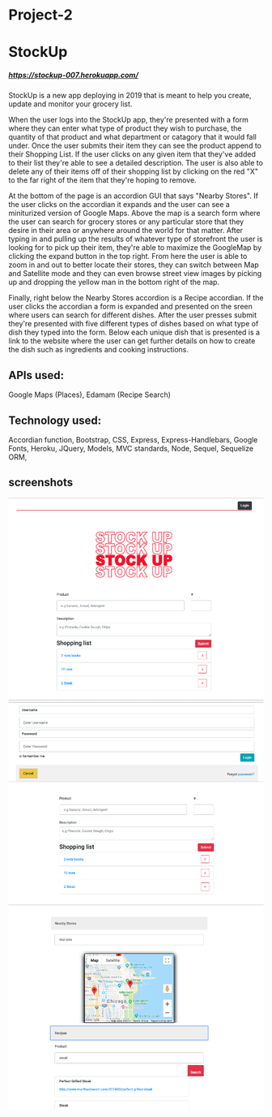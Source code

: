 # Project-2

# StockUp
##### https://stockup-007.herokuapp.com/

StockUp is a new app deploying in 2019 that is meant to help you create, update and monitor your grocery list.

When the user logs into the StockUp app, they're presented with a form where they can enter what type of product they wish to purchase, the quantity of that product and what department or catagory that it would fall under. Once the user submits their item they can see the product append to their Shopping List. If the user clicks on any given item that they've added to their list they're able to see a detailed description. The user is also able to delete any of their items off of their shopping list by clicking on the red "X" to the far right of the item that they're hoping to remove. 

At the bottom of the page is an accordion GUI that says "Nearby Stores". If the user clicks on the accordian it expands and the user can see a miniturized version of Google Maps. Above the map is a search form where the user can search for grocery stores or any particular store that they desire in their area or anywhere around the world for that matter. After typing in and pulling up the results of whatever type of storefront the user is looking for to pick up their item, they're able to maximize the GoogleMap by clicking the expand button in the top right. From here the user is able to zoom in and out to better locate their stores, they can switch between Map and Satellite mode and they can even browse street view images by picking up and dropping the yellow man in the bottom right of the map.

Finally, right below the Nearby Stores accordion is a Recipe accordian. If the user clicks the accordian a form is expanded and presented on the sreen where users can search for different dishes. After the user presses submit they're presented with five different types of dishes based on what type of dish they typed into the form. Below each unique dish that is presented is a link to the website where the user can get further details on how to create the dish such as ingredients and cooking instructions.


## APIs used:

Google Maps (Places),
Edamam (Recipe Search)

## Technology used:

Accordian function,
Bootstrap,
CSS,
Express,
Express-Handlebars,
Google Fonts,
Heroku,
JQuery,
Models,
MVC standards,
Node,
Sequel,
Sequelize ORM,

## screenshots 

![](public/img/stockup1.png)    
![](public/img/stockup2.png)  
![](public/img/stockup3.png)  

